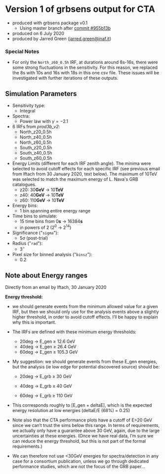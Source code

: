# Version 1 of grbsens output for CTA
- produced with grbsens package v0.1
    - Using master branch after [commit #955b13b](https://github.com/astrojarred/grbsens/commit/955b13bce5cd905972e19ee190cb71d356d7a2c7)
- produced on 6 July 2020
- produced by Jarred Green (jarred.green@inaf.it)

### Special Notes

- For only the `North_z60_0.5h` IRF, at durations around 8s-16s, there were some strong fluctuations in the sensitivity. For this reason, we replaced the 8s with 10s and 16s with 18s in this one csv file. These issues will be investigated with further iterations of these outputs.

## Simulation Parameters
- Sensitivity type:
    - Integral
- Spectra:
    - Power law with $\gamma = -2.1$
- 6 IRFs from *prod3b_v2*:
    - North_z20_0.5h
    - North_z40_0.5h
    - North_z60_0.5h
    - South_z20_0.5h
    - South_z40_0.5h
    - South_z60_0.5h
- Energy Limits (different for each IRF zenith angle). The minima were selected to avoid cutoff effects for each specific IRF (see previous email from Iftach from 30 January 2020, text below). The maximum of 10TeV was selected to match the maximum energy of L. Nava's GRB catalogues.
    - z20:  30**GeV** -> 10**TeV**
    - z40:  40**GeV** -> 10**TeV**
    - z60: 110**GeV** -> 10**TeV**
- Energy bins:
    - 1 bin spanning entire energy range
- Time bins to simulate:
    - 15 time bins from 0**s** -> 16384**s**
    - in powers of 2 ($2^0$ -> $2^{14}$)
- Significance ("`sigma`"):
    - $5\sigma$ (post-trial)
- Radius ("`rad`"):
    - $3^{\circ}$
- Pixel size for binned analysis ("`binsz`"):
    - 0.2



## Note about Energy ranges

Directly from an email by Iftach, 30 January 2020

**Energy threshold:**

- we should generate events from the minimum allowed value for a given IRF, but then we should only use for the analysis events above a slightly higher threshold, in order to avoid cutoff effects. I’ll be happy to explain why this is important.

- The IRFs are defined with these minimum energy thresholds:
  - 20deg → E_gen ≥ 12.6 GeV
  - 40deg → E_gen ≥ 26.4 GeV
  - 60deg → E_gen ≥ 105.3 GeV

- My suggestion: we should generate events from these E_gen energies, but the analysis (ie low edge for potential discovered source) should be:

  - 20deg → E_grb ≥ 30 GeV

  - 40deg → E_grb ≥ 40 GeV

  - 60deg → E_grb ≥ 110 GeV

- This corresponds roughly to [E_gen + deltaE], which is the expected energy resolution at low energies (deltaE/E (68%) = 0.25)

- Note also that the CTA performance plots have a cutoff of E>20 GeV since we can’t trust the sims below this range. In terms of requirements, we actually only have a guarantee above 30 GeV, again, due to the large uncertainties at these energies. (Once we have real data, I’m sure we can reduce the energy threshold, but this is not part of the formal requirements.)
- We can therefore not use <30GeV energies for spectra/detection in any case for a consortium publication, unless we go through dedicated performance studies, which are not the focus of the GRB paper…
